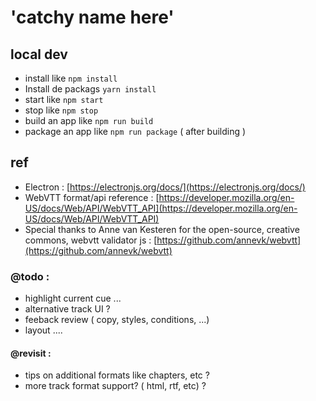 # 'catchy name here'

## local dev
- install like `npm install`
- Install de packags `yarn install`
- start like `npm start`
- stop like `npm stop`
- build an app like `npm run build`
- package an app like `npm run package` ( after building )

## ref
- Electron : [https://electronjs.org/docs/](https://electronjs.org/docs/)
- WebVTT format/api reference : [https://developer.mozilla.org/en-US/docs/Web/API/WebVTT_API](https://developer.mozilla.org/en-US/docs/Web/API/WebVTT_API)
- Special thanks to Anne van Kesteren for the open-source, creative commons, webvtt validator js : [https://github.com/annevk/webvtt](https://github.com/annevk/webvtt)

### @todo :
- highlight current cue ...
- alternative track UI ?
- feeback review  ( copy, styles, conditions, ...)
- layout ....

#### @revisit :
- tips on additional formats like chapters, etc ?
- more track format support? ( html, rtf, etc) ?
